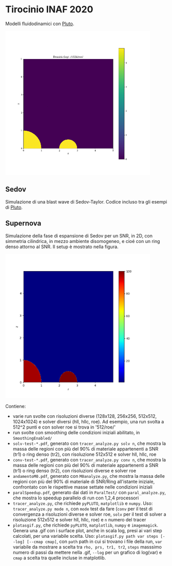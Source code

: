 # Tirocinio INAF 2020
Modelli fluidodinamici con [Pluto].

<img src="Supernova/1024/roe/rho.gif" width="450">

## Sedov
Simulazione di una blast wave di Sedov-Taylor. Codice incluso tra gli esempi di [Pluto].

## Supernova
Simulazione della fase di espansione di Sedov per un SNR, in 2D, con simmetria cilindrica, in mezzo ambiente disomogeneo, e cioé con un ring denso attorno al SNR. Il setup è mostrato nella figura.

<img src="Supernova/initRho.png" width="450">

Contiene:
- varie run svolte con risoluzioni diverse (128x128, 256x256, 512x512, 1024x1024) e solver diversi (hll, hllc, roe). Ad esempio, una run svolta a 512^2 punti e con solver roe si trova in '512/roe/' 
- run svolte con smoothing delle condizioni iniziali abilitato, in `SmoothingEnabled/`
- `solv-test-*.pdf`, generato con `tracer_analyze.py solv n`, che mostra la massa delle regioni con più del 90% di materiale appartenenti a SNR (tr1) o ring denso (tr2), con risoluzione 512x512 e solver hll, hllc, roe 
- `conv-test-*.pdf`, generato con `tracer_analyze.py conv n`, che mostra la massa delle regioni con più del 90% di materiale appartenenti a SNR (tr1) o ring denso (tr2), con risoluzioni diverse e solver roe 
- `andamentoM0.pdf`, generato con `M0analyze.py`, che mostra la massa delle regioni con più del 90% di materiale di SNR/Ring all'istante iniziale, confrontato con le rispettive masse settate nelle condizioni iniziali
- `paralSpeedup.pdf`, generato dai dati in `ParalTest/` con `paral_analyze.py`, che mostra lo speedup parallelo di run con 1,2,4 processori
- `tracer_analyze.py`, che richiede `pyPLUTO`, `matplotlib` e `numpy`. Uso: `tracer_analyze.py mode n`, con `mode` test da fare (`conv` per il test di convergenza a risoluzioni diverse e solver roe, `solv` per il test di solver a risoluzione 512x512 e solver hll, hllc, roe) e `n` numero del tracer
- `plotasgif.py`, che richiede `pyPLUTO`, `matplotlib`, `numpy` e `imagemagick`. Genera una .gif con i surface plot, anche in scala log, presi ai vari step calcolati, per una variabile scelta. Uso: `plotasgif.py path var steps [--log] [--cmap cmap]`, con `path` path in cui si trovano i file della run, `var` variabile da mostrare a scelta tra `rho, prs, tr1, tr2`, `steps` masssimo numero di passi da mettere nella .gif, `--log` per un grafico di log(var) e `cmap` a scelta tra quelle incluse in matplotlib.



[Pluto]: <http://plutocode.ph.unito.it/>

